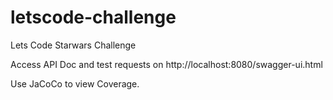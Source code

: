 # letscode-challenge
Lets Code Starwars Challenge

Access API Doc and test requests on http://localhost:8080/swagger-ui.html 

Use JaCoCo to view Coverage.
